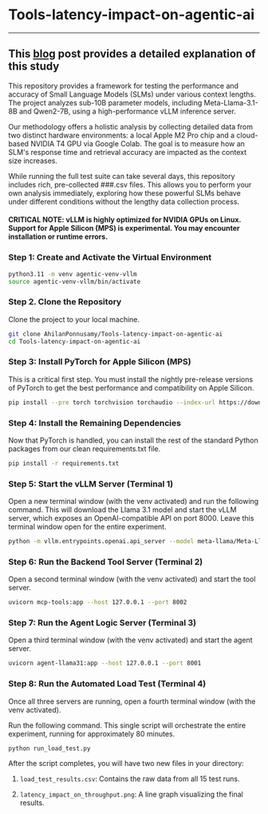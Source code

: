 # Tools-latency-impact-on-agentic-ai
---
## This [blog](https://yyy.medium.com/@ahilanp/beyond-latency-tolerance-architecting-latency-averse-systems-for-agentic-ai-089f14a4318a) post provides a detailed explanation of this study ##

This repository provides a framework for testing the performance and accuracy of Small Language Models (SLMs) under various context lengths. The project analyzes sub-10B parameter models, including Meta-Llama-3.1-8B and Qwen2-7B, using a high-performance vLLM inference server.

Our methodology offers a holistic analysis by collecting detailed data from two distinct hardware environments: a local Apple M2 Pro chip and a cloud-based NVIDIA T4 GPU via Google Colab. The goal is to measure how an SLM's response time and retrieval accuracy are impacted as the context size increases.

While running the full test suite can take several days, this repository includes rich, pre-collected ###.csv files. This allows you to perform your own analysis immediately, exploring how these powerful SLMs behave under different conditions without the lengthy data collection process.

#### CRITICAL NOTE: vLLM is highly optimized for NVIDIA GPUs on Linux. Support for Apple Silicon (MPS) is experimental. You may encounter installation or runtime errors.

### Step 1: Create and Activate the Virtual Environment

```bash
python3.11 -m venv agentic-venv-vllm
source agentic-venv-vllm/bin/activate
```
### Step 2. Clone the Repository
Clone the project to your local machine.

```bash
git clone AhilanPonnusamy/Tools-latency-impact-on-agentic-ai
cd Tools-latency-impact-on-agentic-ai
```

### Step 3: Install PyTorch for Apple Silicon (MPS)
This is a critical first step. You must install the nightly pre-release versions of PyTorch to get the best performance and compatibility on Apple Silicon.

```bash
pip install --pre torch torchvision torchaudio --index-url https://download.pytorch.org/whl/nightly/cpu
```

### Step 4: Install the Remaining Dependencies
Now that PyTorch is handled, you can install the rest of the standard Python packages from our clean requirements.txt file.

```bash
pip install -r requirements.txt
```

### Step 5: Start the vLLM Server (Terminal 1)
Open a new terminal window (with the venv activated) and run the following command. This will download the Llama 3.1 model and start the vLLM server, which exposes an OpenAI-compatible API on port 8000. Leave this terminal window open for the entire experiment.

```bash
python -m vllm.entrypoints.openai.api_server --model meta-llama/Meta-Llama-3.1-8B-Instruct --host 127.0.0.1 --port 8000 --max-model-len 4096 --max-num-batched-tokens 4096 --enable-auto-tool-choice --tool-call-parser llama3_json
```

### Step 6: Run the Backend Tool Server (Terminal 2)
Open a second terminal window (with the venv activated) and start the tool server.

```bash
uvicorn mcp-tools:app --host 127.0.0.1 --port 8002
```

### Step 7: Run the Agent Logic Server (Terminal 3)
Open a third terminal window (with the venv activated) and start the agent server.

```bash
uvicorn agent-llama31:app --host 127.0.0.1 --port 8001
```

### Step 8: Run the Automated Load Test (Terminal 4)
Once all three servers are running, open a fourth terminal window (with the venv activated).

Run the following command. This single script will orchestrate the entire experiment, running for approximately 80 minutes.

```bash
python run_load_test.py
```

After the script completes, you will have two new files in your directory:

1) ```load_test_results.csv```: Contains the raw data from all 15 test runs.

2) ```latency_impact_on_throughput.png```: A line graph visualizing the final results.

